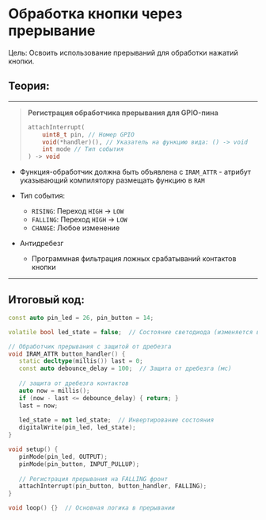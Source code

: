 # Обработка кнопки через прерывание

Цель: Освоить использование прерываний для обработки нажатий кнопки.

## Теория:

---

> **Регистрация обработчика прерывания для GPIO-пина**
> 
> ```cpp
> attachInterrupt(
>     uint8_t pin, // Номер GPIO
>     void(*handler)(), // Указатель на функцию вида: () -> void
>     int mode // Тип события
> ) -> void
> ```

- Функция-обработчик должна быть объявлена с `IRAM_ATTR` - атрибут указывающий компилятору размещать функцию в `RAM`


- Тип события:
    - `RISING`: Переход `HIGH` -> `LOW`
    - `FALLING`: Переход `HIGH` -> `LOW`
    - `CHANGE`: Любое изменение


- Антидребезг
    - Программная фильтрация ложных срабатываний контактов кнопки

---

## Итоговый код:

 ```cpp
const auto pin_led = 26, pin_button = 14;

volatile bool led_state = false;  // Состояние светодиода (изменяется в прерывании)

// Обработчик прерывания с защитой от дребезга
void IRAM_ATTR button_handler() {
    static decltype(millis()) last = 0;
    const auto debounce_delay = 100;  // Защита от дребезга (мс)
    
    // защита от дребезга контактов
    auto now = millis();
    if (now - last <= debounce_delay) { return; }
    last = now;
    
    led_state = not led_state;  // Инвертирование состояния
    digitalWrite(pin_led, led_state);
}

void setup() {
    pinMode(pin_led, OUTPUT);
    pinMode(pin_button, INPUT_PULLUP);
    
    // Регистрация прерывания на FALLING фронт
    attachInterrupt(pin_button, button_handler, FALLING);
}

void loop() {}  // Основная логика в прерывании
```
